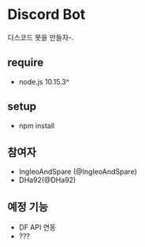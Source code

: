 # Discord Bot 
디스코드 봇을 만들자-.  

## require
- node.js 10.15.3^

## setup
- npm install

## 참여자
-  IngIeoAndSpare (@IngIeoAndSpare) 
-  DHa92(@DHa92)

## 예정 기능
- DF API 연동
- ???